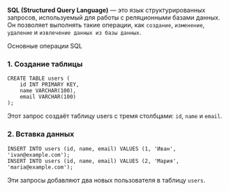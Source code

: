 **SQL (Structured Query Language)** — это язык структурированных запросов, используемый для работы с реляционными базами данных. Он позволяет выполнять такие операции, как `создание`, `изменение`, `удаление` и `извлечение данных из базы данных`.

Основные операции SQL
### 1. Создание таблицы
```
CREATE TABLE users (
    id INT PRIMARY KEY,
    name VARCHAR(100),
    email VARCHAR(100)
);
```
Этот запрос создаёт таблицу users с тремя столбцами: `id`, `name` и `email`.

### 2. Вставка данных
```
INSERT INTO users (id, name, email) VALUES (1, 'Иван', 'ivan@example.com');
INSERT INTO users (id, name, email) VALUES (2, 'Мария', 'maria@example.com');
```
Эти запросы добавляют два новых пользователя в таблицу `users`.
